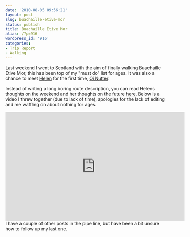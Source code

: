 ```yaml
---
date: '2010-08-05 09:56:21'
layout: post
slug: buachaille-etive-mor
status: publish
title: Buachaille Etive Mor
alias: /?p=916
wordpress_id: '916'
categories:
- Trip Report
- Walking
---
```


Last weekend I went to Scotland with the aim of finally walking Buachaille Etive Mor, this has been top of my "must do" list for ages. It was also a chance to meet [Helen](http://twitter.com/HelenJFisher/) for the first time, [Oi Nutter](http://www.youtube.com/watch?v=83n3X0S_lFE).  
<!-- more -->
Instead of writing a long boring route description, you can read Helens thoughts on the weekend and her thoughts on the future [here](http://helenswonderings.blogspot.com/2010/08/post-scotland-blues.html). Below is a video I threw together (due to lack of time), apologies for the lack of editing and me waffling on about nothing for ages.  

<embed src="http://www.youtube.com/v/Cxbh92VtkjQ&amp;hl=en_GB&amp;fs=1" type="application/x-shockwave-flash" allowscriptaccess="always" allowfullscreen="true" width="560" height="340"></embed>  
I have a couple of other posts in the pipe line, but have been a bit unsure how to follow up my last one.
